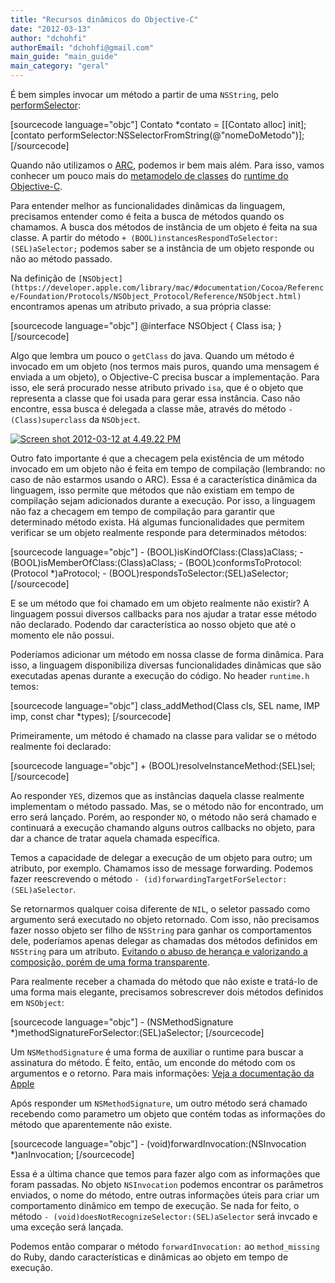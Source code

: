 ```yaml
---
title: "Recursos dinâmicos do Objective-C"
date: "2012-03-13"
author: "dchohfi"
authorEmail: "dchohfi@gmail.com"
main_guide: "main_guide"
main_category: "geral"
---
```


É bem simples invocar um método a partir de uma `NSString`, pelo [performSelector](https://developer.apple.com/library/mac/documentation/Cocoa/Reference/Foundation/Protocols/NSObject_Protocol/Reference/NSObject.html#//apple_ref/occ/intfm/NSObject/performSelector:):

\[sourcecode language="objc"\] Contato \*contato = \[\[Contato alloc\] init\]; \[contato performSelector:NSSelectorFromString(@"nomeDoMetodo")\]; \[/sourcecode\]

Quando não utilizamos o [ARC](http://clang.llvm.org/docs/AutomaticReferenceCounting.html), podemos ir bem mais além. Para isso, vamos conhecer um pouco mais do [metamodelo de classes](http://cocoawithlove.com/2010/01/what-is-meta-class-in-objective-c.html) do [runtime do Objective-C](https://developer.apple.com/library/mac/#documentation/Cocoa/Reference/ObjCRuntimeRef/Reference/reference.html).

Para entender melhor as funcionalidades dinâmicas da linguagem, precisamos entender como é feita a busca de métodos quando os chamamos. A busca dos métodos de instância de um objeto é feita na sua classe. A partir do método `+ (BOOL)instancesRespondToSelector:(SEL)aSelector;` podemos saber se a instância de um objeto responde ou não ao método passado.

Na definição de `[NSObject](https://developer.apple.com/library/mac/#documentation/Cocoa/Reference/Foundation/Protocols/NSObject_Protocol/Reference/NSObject.html)` encontramos apenas um atributo privado, a sua própria classe:

\[sourcecode language="objc"\] @interface NSObject <NSObject> { Class isa; } \[/sourcecode\]

Algo que lembra um pouco o `getClass` do java. Quando um método é invocado em um objeto (nos termos mais puros, quando uma mensagem é enviada a um objeto), o Objective-C precisa buscar a implementação. Para isso, ele será procurado nesse atributo privado `isa`, que é o objeto que representa a classe que foi usada para gerar essa instância. Caso não encontre, essa busca é delegada a classe mãe, através do método `- (Class)superclass` da `NSObject`.

[![](https://blog.caelum.com.br/wp-content/uploads/2012/03/Screen-shot-2012-03-12-at-4.49.22-PM-292x300.png "Screen shot 2012-03-12 at 4.49.22 PM")](http://www.sealiesoftware.com/blog/archive/2009/04/14/objc_explain_Classes_and_metaclasses.html)

Outro fato importante é que a checagem pela existência de um método invocado em um objeto não é feita em tempo de compilação (lembrando: no caso de não estarmos usando o ARC). Essa é a característica dinâmica da linguagem, isso permite que métodos que não existiam em tempo de compilação sejam adicionados durante a execução. Por isso, a linguagem não faz a checagem em tempo de compilação para garantir que determinado método exista. Há algumas funcionalidades que permitem verificar se um objeto realmente responde para determinados métodos:

\[sourcecode language="objc"\] - (BOOL)isKindOfClass:(Class)aClass; - (BOOL)isMemberOfClass:(Class)aClass; - (BOOL)conformsToProtocol:(Protocol \*)aProtocol; - (BOOL)respondsToSelector:(SEL)aSelector; \[/sourcecode\]

E se um método que foi chamado em um objeto realmente não existir? A linguagem possui diversos callbacks para nos ajudar a tratar esse método não declarado. Podendo dar característica ao nosso objeto que até o momento ele não possui.

Poderíamos adicionar um método em nossa classe de forma dinâmica. Para isso, a linguagem disponibiliza diversas funcionalidades dinâmicas que são executadas apenas durante a execução do código. No header `runtime.h` temos:

\[sourcecode language="objc"\] class\_addMethod(Class cls, SEL name, IMP imp, const char \*types); \[/sourcecode\]

Primeiramente, um método é chamado na classe para validar se o método realmente foi declarado:

\[sourcecode language="objc"\] + (BOOL)resolveInstanceMethod:(SEL)sel; \[/sourcecode\]

Ao responder `YES`, dizemos que as instâncias daquela classe realmente implementam o método passado. Mas, se o método não for encontrado, um erro será lançado. Porém, ao responder `NO`, o método não será chamado e continuará a execução chamando alguns outros callbacks no objeto, para dar a chance de tratar aquela chamada específica.

Temos a capacidade de delegar a execução de um objeto para outro; um atributo, por exemplo. Chamamos isso de message forwarding. Podemos fazer reescrevendo o método `- (id)forwardingTargetForSelector:(SEL)aSelector`.

Se retornarmos qualquer coisa diferente de `NIL`, o seletor passado como argumento será executado no objeto retornado. Com isso, não precisamos fazer nosso objeto ser filho de `NSString` para ganhar os comportamentos dele, poderíamos apenas delegar as chamadas dos métodos definidos em `NSString` para um atributo. [Evitando o abuso de herança e valorizando a composição, porém de uma forma transparente](https://blog.caelum.com.br/como-nao-aprender-orientacao-a-objetos-heranca/).

Para realmente receber a chamada do método que não existe e tratá-lo de uma forma mais elegante, precisamos sobrescrever dois métodos definidos em `NSObject`:

\[sourcecode language="objc"\] - (NSMethodSignature \*)methodSignatureForSelector:(SEL)aSelector; \[/sourcecode\]

Um `NSMethodSignature` é uma forma de auxiliar o runtime para buscar a assinatura do método. É feito, então, um enconde do método com os argumentos e o retorno. Para mais informações: [Veja a documentação da Apple](https://developer.apple.com/library/mac/#documentation/Cocoa/Conceptual/ObjCRuntimeGuide/Articles/ocrtTypeEncodings.html)

Após responder um `NSMethodSignature`, um outro método será chamado recebendo como parametro um objeto que contém todas as informações do método que aparentemente não existe.

\[sourcecode language="objc"\] - (void)forwardInvocation:(NSInvocation \*)anInvocation; \[/sourcecode\]

Essa é a última chance que temos para fazer algo com as informações que foram passadas. No objeto `NSInvocation` podemos encontrar os parâmetros enviados, o nome do método, entre outras informações úteis para criar um comportamento dinâmico em tempo de execução. Se nada for feito, o método `- (void)doesNotRecognizeSelector:(SEL)aSelector` será invcado e uma exceção será lançada.

Podemos então comparar o método `forwardInvocation:` ao `method_missing` do Ruby, dando características e dinâmicas ao objeto em tempo de execução.
